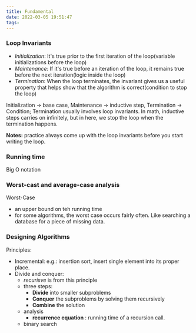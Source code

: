 ```yaml
---
title: Fundamental
date: 2022-03-05 19:51:47
tags:
---
```


###  Loop Invariants
- *Initialization*: It's true prior to the first iteration of the loop(variable initializations before the loop)
- *Maintenance*: If it's true before an iteration of the loop, it remains true before the next iteration(logic inside the loop) 
- *Termination*: When the loop terminates, the invariant gives us a useful property that helps show that the algorithm is correct(condition to stop the loop) 
   
Initialization -> base case, Maintenance -> inductive step, Termination -> Condition; Termination usually involves loop invariants. In math, inductive steps carries on infinitely, but in here, we stop the loop when the termination happens. 

**Notes:** practice always come up with the loop invariants before you start writing the loop. 

### Running time
Big O notation
### Worst-cast and average-case analysis
Worst-Case
- an upper bound on teh running time
- for some algorithms, the worst case occurs fairly often. Like searching a database for a piece of missing data.   

### Designing Algorithms
Principles: 
- Incremental: e.g.: insertion sort, insert single element into its proper place.
- Divide and conquer: 
  * *recurisve* is from this principle
  * three steps:
    + **Divide** into smaller subproblems
    + **Conquer** the subproblems by solving them recursively
    + **Combine** the solution
  * analysis
    + **recurrence equation** : running time of a recursion call. 
  * binary search  